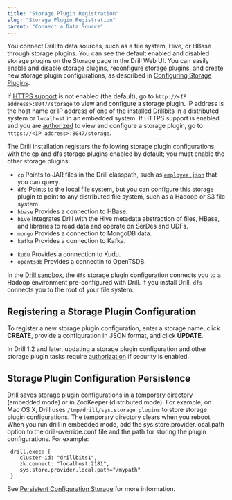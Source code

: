 ```yaml
---
title: "Storage Plugin Registration"
slug: "Storage Plugin Registration"
parent: "Connect a Data Source"
---
```

You connect Drill to data sources, such as a file system, Hive, or HBase through storage plugins. You can see the default enabled and disabled storage plugins on the Storage page in the Drill Web UI. You can easily enable and disable storage plugins, reconfigure storage plugins, and create new storage plugin configurations, as described in [Configuring Storage Plugins](https://drill.apache.org/docs/configuring-storage-plugins/).

 If [HTTPS support]({{site.baseurl}}/docs/configuring-web-ui-and-rest-api-security/#https-support) is not enabled (the default), go to `http://<IP address>:8047/storage` to view and configure a storage plugin. IP address is the host name or IP address of one of the installed Drillbits in a distributed system or `localhost` in an embedded system. If HTTPS support is enabled and you are [authorized]({{site.baseurl}}/docs/configuring-web-ui-and-rest-api-security/) to view and configure a storage plugin, go to `https://<IP address>:8047/storage`.

The Drill installation registers the following storage plugin configurations, with the cp and dfs storage plugins enabled by default; you must enable the other storage plugins:

* `cp`
   Points to JAR files in the Drill classpath, such as [`employee.json`]({{site.baseurl}}/docs/querying-json-files/) that you can query.
* `dfs`
  Points to the local file system, but you can configure this storage plugin to
point to any distributed file system, such as a Hadoop or S3 file system.
* `hbase`
   Provides a connection to HBase.
* `hive`
   Integrates Drill with the Hive metadata abstraction of files, HBase, and libraries to read data and operate on SerDes and UDFs.
* `mongo`
   Provides a connection to MongoDB data.
* `kafka`
   Provides a connection to Kafka.
- `kudu`
   Provides a connection to Kudu.
- `opentsdb`
   Provides a connectin to OpenTSDB.


In the [Drill sandbox]({{site.baseurl}}/docs/about-the-mapr-sandbox/), the `dfs` storage plugin configuration connects you to a Hadoop environment pre-configured with Drill. If you install Drill, `dfs` connects you to the root of your file system.

## Registering a Storage Plugin Configuration

To register a new storage plugin configuration, enter a storage name, click **CREATE**, provide a configuration in JSON format, and click **UPDATE**.

In Drill 1.2 and later, updating a storage plugin configuration and other storage plugin tasks require [authorization]({{site.baseurl}}/docs/configuring-web-ui-and-rest-api-security/) if security is enabled.

## Storage Plugin Configuration Persistence

Drill saves storage plugin configurations in a temporary directory (embedded mode) or in ZooKeeper (distributed mode). For example, on Mac OS X, Drill uses `/tmp/drill/sys.storage_plugins` to store storage plugin configurations. The temporary directory clears when you reboot. When you run drill in embedded mode, add the sys.store.provider.local.path option to the drill-override.conf file and the path for storing the plugin configurations. For example:

     drill.exec: {
     	cluster-id: "drillbits1",
     	zk.connect: "localhost:2181",
     	sys.store.provider.local.path="/mypath"
     }

See [Persistent Configuration Storage]({{site.baseurl}}/docs/persistent-configuration-storage/) for more information.

